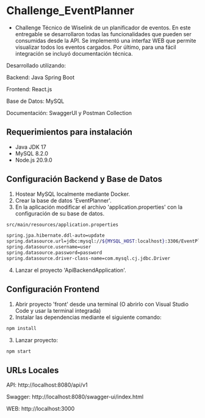 # Challenge_EventPlanner

- Challenge Técnico de Wiselink de un planificador de eventos. En este entregable se desarrollaron todas las funcionalidades que pueden ser consumidas desde la API. Se implementó una interfaz WEB que permite visualizar todos los eventos cargados. Por último, para una fácil integración se incluyó documentación técnica.

Desarrollado utilizando:

Backend: Java Spring Boot

Frontend: React.js

Base de Datos: MySQL

Documentación: SwaggerUI y Postman Collection

## Requerimientos para instalación

- Java JDK 17
- MySQL 8.2.0
- Node.js 20.9.0

## Configuración Backend y Base de Datos

1. Hostear MySQL localmente mediante Docker.
2. Crear la base de datos 'EventPlanner'.
3. En la aplicación modificar el archivo 'application.properties' con la configuración de su base de datos.

```bash
src/main/resources/application.properties
```

```bash
spring.jpa.hibernate.ddl-auto=update
spring.datasource.url=jdbc:mysql://${MYSQL_HOST:localhost}:3306/EventPlanner
spring.datasource.username=user
spring.datasource.password=password
spring.datasource.driver-class-name=com.mysql.cj.jdbc.Driver
```

4. Lanzar el proyecto 'ApiBackendApplication'.

## Configuración Frontend

1. Abrir proyecto 'front' desde una terminal (O abrirlo con Visual Studio Code y usar la terminal integrada)
2. Instalar las dependencias mediante el siguiente comando:

```bash
npm install
```

3. Lanzar proyecto:

```bash
npm start
```

## URLs Locales

API: http://localhost:8080/api/v1

Swagger: http://localhost:8080/swagger-ui/index.html

WEB: http://localhost:3000
